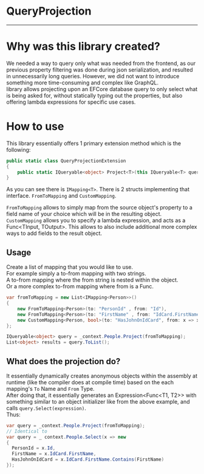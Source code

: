 # QueryProjection

---

# Why was this library created?
We needed a way to query only what was needed from the frontend, as our previous property filtering was done during json serialization, and resulted in unnecessarily long queries. However, we did not want to introduce something more time-consuming and complex like GraphQL.  
library allows projecting upon an EFCore database query to only select what is being asked for, without statically typing out the properties, but also offering lambda expressions for specific use cases.

# How to use
This library essentially offers 1 primary extension method which is the following:
```cs
public static class QueryProjectionExtension
{
    public static IQueryable<object> Project<T>(this IQueryable<T> query, List<IMapping<T>> mappings, ParameterExpression? xParameter = null);
}
```

As you can see there is `IMapping<T>`. There is 2 structs implementing that interface. 
`FromToMapping` and `CustomMapping`.

`FromToMapping` allows to simply map from the source object's property to a field name of your choice which will be in the resulting object.  
`CustomMapping` allows you to specify a lambda expression, and acts as a Func<TInput, TOutput>. This allows to also include additional more complex ways to add fields to the result object.  

## Usage
Create a list of mapping that you would like to use.  
For example simply a to-from mapping with two strings.  
A to-from mapping where the from string is nested within the object.  
Or a more complex to-from mapping where from is a Func.  
```cs
var fromToMapping = new List<IMapping<Person>>()
{
    new FromToMapping<Person>(to: "PersonId" , from: "Id"),
    new FromToMapping<Person>(to: "FirstName" , from: "IdCard.FirstName"),
    new CustomMapping<Person, bool>(to: "HasJohnOnIdCard", from: x => x.IdCard.FirstName.Contains(FirstName))
};

IQueryable<object> query = _context.People.Project(fromToMapping);
List<object> results = query.ToList();
```

## What does the projection do?
It essentially dynamically creates anonymous objects within the assembly at runtime (like the compiler does at compile time) based on the each mapping's `To` Name and `From` Type.  
After doing that, it essentially generates an Expression<Func<T1, T2>> with something similar to an object initializer like from the above example, and calls `query.Select(expression)`.  
Thus:  
```cs
var query = _context.People.Project(fromToMapping);
// Identical to
var query = _ context.People.Select(x => new
{
  PersonId = x.Id,
  FirstName = x.IdCard.FirstName,
  HasJohnOnIdCard = x.IdCard.FirstName.Contains(FirstName)
});
```
